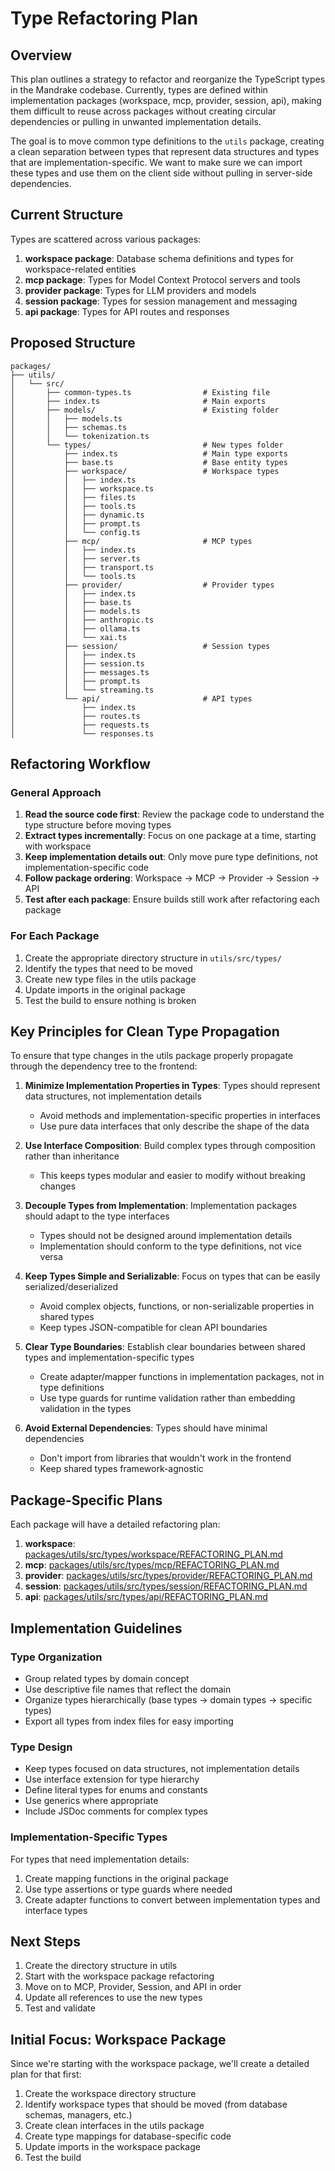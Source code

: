 # Type Refactoring Plan

## Overview

This plan outlines a strategy to refactor and reorganize the TypeScript types in the Mandrake codebase. Currently, types are defined within implementation packages (workspace, mcp, provider, session, api), making them difficult to reuse across packages without creating circular dependencies or pulling in unwanted implementation details.

The goal is to move common type definitions to the `utils` package, creating a clean separation between types that represent data structures and types that are implementation-specific. We want to make sure we can import these types and use them on the client side without pulling in server-side dependencies.

## Current Structure

Types are scattered across various packages:

1. **workspace package**: Database schema definitions and types for workspace-related entities
2. **mcp package**: Types for Model Context Protocol servers and tools
3. **provider package**: Types for LLM providers and models
4. **session package**: Types for session management and messaging
5. **api package**: Types for API routes and responses

## Proposed Structure

```
packages/
├── utils/
│   └── src/
│       ├── common-types.ts                # Existing file
│       ├── index.ts                       # Main exports
│       ├── models/                        # Existing folder
│       │   ├── models.ts
│       │   ├── schemas.ts
│       │   └── tokenization.ts
│       └── types/                         # New types folder
│           ├── index.ts                   # Main type exports
│           ├── base.ts                    # Base entity types
│           ├── workspace/                 # Workspace types
│           │   ├── index.ts
│           │   ├── workspace.ts
│           │   ├── files.ts
│           │   ├── tools.ts
│           │   ├── dynamic.ts
│           │   ├── prompt.ts
│           │   └── config.ts
│           ├── mcp/                       # MCP types 
│           │   ├── index.ts
│           │   ├── server.ts
│           │   ├── transport.ts
│           │   └── tools.ts
│           ├── provider/                  # Provider types
│           │   ├── index.ts
│           │   ├── base.ts
│           │   ├── models.ts
│           │   ├── anthropic.ts
│           │   ├── ollama.ts
│           │   └── xai.ts
│           ├── session/                   # Session types
│           │   ├── index.ts
│           │   ├── session.ts
│           │   ├── messages.ts
│           │   ├── prompt.ts
│           │   └── streaming.ts
│           └── api/                       # API types
│               ├── index.ts
│               ├── routes.ts
│               ├── requests.ts
│               └── responses.ts
```

## Refactoring Workflow

### General Approach

1. **Read the source code first**: Review the package code to understand the type structure before moving types
2. **Extract types incrementally**: Focus on one package at a time, starting with workspace
3. **Keep implementation details out**: Only move pure type definitions, not implementation-specific code
4. **Follow package ordering**: Workspace → MCP → Provider → Session → API
5. **Test after each package**: Ensure builds still work after refactoring each package

### For Each Package

1. Create the appropriate directory structure in `utils/src/types/`
2. Identify the types that need to be moved
3. Create new type files in the utils package
4. Update imports in the original package
5. Test the build to ensure nothing is broken

## Key Principles for Clean Type Propagation

To ensure that type changes in the utils package properly propagate through the dependency tree to the frontend:

1. **Minimize Implementation Properties in Types**: Types should represent data structures, not implementation details
   - Avoid methods and implementation-specific properties in interfaces
   - Use pure data interfaces that only describe the shape of the data

2. **Use Interface Composition**: Build complex types through composition rather than inheritance
   - This keeps types modular and easier to modify without breaking changes

3. **Decouple Types from Implementation**: Implementation packages should adapt to the type interfaces
   - Types should not be designed around implementation details
   - Implementation should conform to the type definitions, not vice versa

4. **Keep Types Simple and Serializable**: Focus on types that can be easily serialized/deserialized
   - Avoid complex objects, functions, or non-serializable properties in shared types
   - Keep types JSON-compatible for clean API boundaries

5. **Clear Type Boundaries**: Establish clear boundaries between shared types and implementation-specific types
   - Create adapter/mapper functions in implementation packages, not in type definitions
   - Use type guards for runtime validation rather than embedding validation in the types

6. **Avoid External Dependencies**: Types should have minimal dependencies
   - Don't import from libraries that wouldn't work in the frontend
   - Keep shared types framework-agnostic

## Package-Specific Plans

Each package will have a detailed refactoring plan:

1. **workspace**: [packages/utils/src/types/workspace/REFACTORING_PLAN.md](planned)
2. **mcp**: [packages/utils/src/types/mcp/REFACTORING_PLAN.md](planned)
3. **provider**: [packages/utils/src/types/provider/REFACTORING_PLAN.md](planned)
4. **session**: [packages/utils/src/types/session/REFACTORING_PLAN.md](planned)
5. **api**: [packages/utils/src/types/api/REFACTORING_PLAN.md](planned)

## Implementation Guidelines

### Type Organization

- Group related types by domain concept
- Use descriptive file names that reflect the domain
- Organize types hierarchically (base types → domain types → specific types)
- Export all types from index files for easy importing

### Type Design

- Keep types focused on data structures, not implementation details
- Use interface extension for type hierarchy
- Define literal types for enums and constants
- Use generics where appropriate
- Include JSDoc comments for complex types

### Implementation-Specific Types

For types that need implementation details:

1. Create mapping functions in the original package
2. Use type assertions or type guards where needed
3. Create adapter functions to convert between implementation types and interface types

## Next Steps

1. Create the directory structure in utils
2. Start with the workspace package refactoring
3. Move on to MCP, Provider, Session, and API in order
4. Update all references to use the new types
5. Test and validate

## Initial Focus: Workspace Package

Since we're starting with the workspace package, we'll create a detailed plan for that first:

1. Create the workspace directory structure
2. Identify workspace types that should be moved (from database schemas, managers, etc.)
3. Create clean interfaces in the utils package
4. Create type mappings for database-specific code
5. Update imports in the workspace package
6. Test the build

